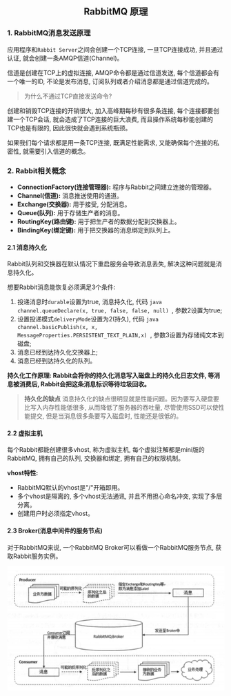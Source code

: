 ## <center>RabbitMQ 原理</center>

### 1. RabbitMQ消息发送原理

应用程序和`Rabbit Server`之间会创建一个TCP连接, 一旦TCP连接成功, 并且通过认证, 就会创建一条AMQP信道(Channel)。

信道是创建在TCP上的虚拟连接, AMQP命令都是通过信道发送, 每个信道都会有一个唯一的ID, 不论是发布消息, 订阅队列或者介绍消息都是通过信道完成的。

> 为什么不通过TCP直接发送命令?

创建和销毁TCP连接的开销很大, 加入高峰期每秒有很多条连接, 每个连接都要创建一个TCP会话, 就会造成了TCP连接的巨大浪费, 而且操作系统每秒能创建的TCP也是有限的, 因此很快就会遇到系统瓶颈。

如果我们每个请求都是用一条TCP连接, 既满足性能需求, 又能确保每个连接的私密性, 就需要引入信道的概念。

### 2. Rabbit相关概念

- **ConnectionFactory(连接管理器):** 程序与Rabbit之间建立连接的管理器。
- **Channel(信道):** 消息推送使用的通道。
- **Exchange(交换器):** 用于接受, 分配消息。
- **Queue(队列):** 用于存储生产者的消息。
- **RoutingKey(路由键):** 用于把生产者的数据分配到交换器上。
- **BindingKey(绑定键):** 用于把交换器的消息绑定到队列上。

#### 2.1 消息持久化

Rabbit队列和交换器在默认情况下重启服务会导致消息丢失, 解决这种问题就是消息持久化。

想要Rabbit消息能恢复必须满足3个条件:

1. 投递消息时`durable`设置为true, 消息持久化, 代码 ```java channel.queueDeclare(x, true, false, false, null) ```, 参数2设置为true;
2. 设置投递模式`deliveryMode`设置为2(持久), 代码 ```java channel.basicPublish(x, x, MessageProperties.PERSISTENT_TEXT_PLAIN,x) ```, 参数3设置为存储纯文本到磁盘;
3. 消息已经到达持久化交换器上;
4. 消息已经到达持久化的队列。

**持久化工作原理: Rabbit会将你的持久化消息写入磁盘上的持久化日志文件, 等消息被消费后, Rabbit会把这条消息标识等待垃圾回收。**

> **持久化的缺点**
> 消息持久化的缺点很明显就是性能问题。因为要写入硬盘要比写入内存性能低很多, 从而降低了服务器的吞吐量, 尽管使用SSD可以使性能提交, 但是当消息很多条要写入磁盘时, 性能还是很低的。

#### 2.2 虚拟主机

每个Rabbit都能创建很多vhost, 称为虚拟主机, 每个虚拟注解都是mini版的RabbitMQ, 拥有自己的队列, 交换器和绑定, 拥有自己的权限机制。

**vhost特性:**

- RabbitMQ默认的vhost是"/"开箱即用。
- 多个vhost是隔离的, 多个vhost无法通讯, 并且不用担心命名冲突, 实现了多层分离。
- 创建用户时必须指定vhost。

#### 2.3 Broker(消息中间件的服务节点)

对于RabbitMQ来说, 一个RabbitMQ Broker可以看做一个RabbitMQ服务节点, 获取Rabbit服务实例。

![rabbit_broker](/distributed/MQ/img/rabbit_broker.png)

